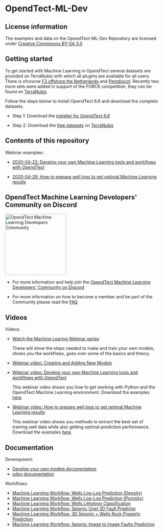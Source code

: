 # OpendTect-ML-Dev

## License information

The examples and data on the OpendTect-ML-Dev Repository are licensed under [Creative Commmons BY-SA 3.0](https://creativecommons.org/licenses/by-sa/3.0/)

## Getting started

To get started with Machine Learning in OpendTect several datasets are provided on TerraNubis with which all plugins are available for all users.
There is ofcourse [F3 offshore the Netherlands](https://terranubis.com/datainfo/F3-Demo-2020) and [Penobscot](https://terranubis.com/datainfo/Penobscot).
Recently two more sets were added in support of the FORCE competition, they can be found on [TerraNubis](https://terranubis.com/)

Follow the steps below to install OpendTect 6.6 and download the complete datasets.

- Step 1: Download the [installer for OpendTect 6.6](https://dgbes.com/index.php/download)

- Step 2: Download the [free datasets](https://terranubis.com/datalist/free) on [TerraNubis](https://terranubis.com/)

## Contents of this repository

Webinar examples:

- [2020-04-22: Develop your own Machine Learning tools and workflows with OpendTect](https://github.com/OpendTect/OpendTect-ML-Dev/tree/main/webinars/2021-04-22)

- [2020-04-29: How to prepare well logs to get optimal Machine Learning results](https://github.com/OpendTect/OpendTect-ML-Dev/tree/main/webinars/2021-04-29)

## OpendTect Machine Learning Developers' Community on Discord

<img src="https://dgbes.com/images/discord_logo.svg" width="200px" alt="OpendTect Machine Learning Developers Community" />


- For more information and help join the [OpendTect Machine Learning Developers' Community on Discord](https://discord.gg/9cVrW2sNza)

- For more information on how to become a member and be part of the Community please read the [FAQ](https://dgbes.com/index.php/support/faq-opendtect-machine-learning-developers-community-discord-server)

## Videos

Videos:

- [Watch the Machine Learing Webinar series](https://videos.opendtect.org/#machinelearningwebinars)

   These will show the steps needed to make and train your own models, shows you the workflows, goes over some of the basics and theory.

- [Webinar video: Creating and Adding New Models](https://videos.opendtect.org/?id=12)

- [Webinar video: Develop your own Machine Learning tools and workflows with OpendTect](https://videos.opendtect.org/?id=134)

   This webinar video shows you how to get working with Python and the OpendTect Machine Learning environment.
   Download the examples [here](https://github.com/OpendTect/OpendTect-ML-Dev/tree/main/webinars/2021-04-22)

- [Webinar video: How to prepare well logs to get optimal Machine Learning results](https://videos.opendtect.org/?id=135)

   This webinar video shows you methods to extract the best set of training well data while also getting optimal prediction performance.
   Download the examples [here](https://github.com/OpendTect/OpendTect-ML-Dev/tree/main/webinars/2021-04-29)

## Documentation

Development:

- [Develop your own models documentation](https://doc.opendtect.org/6.6.0/doc/ML_devmodels/Default.htm)
- [odpy documentation](https://doc.opendtect.org/6.6.0/doc/Programmer/odpy/index.html)

Workflows:

- [Machine Learning Workflow: Wells Log-Log Prediction (Density)](https://static.dgbes.com/images/PDF/1_ML_Wells_Log_Log_Prediction(Density).pdf)
- [Machine Learning Workflow: Wells Log-Log Prediction (Porosity)](https://static.dgbes.com/images/PDF/1_ML_Wells_Log_Log_Prediction(Porosity).pdf)
- [Machine Learning Workflow: Wells Lithology Classification](https://static.dgbes.com/images/PDF/3_ML_Seismic_bodies_Supervised3D.pdf)
- [Machine Learning Workflow: Seismic Unet 3D Fault Predictor](https://static.dgbes.com/images/PDF/4_ML_Seismic_Unet3DFaultPredictor.pdf)
- [Machine Learning Workflow: 3D Seismic + Wells Rock Property Prediction](https://static.dgbes.com/images/PDF/5_ML_3D_SeismicWells_RockPropertyPrediction.pdf)
- [Machine Learning Workflow: Seismic Image to Image Faults Prediction](https://static.dgbes.com/images/PDF/6_ML_Seismic_Image_to_Image_Faults_Prediction.pdf)

